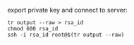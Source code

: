 
export private key and connect to server:

```
tr output --raw > rsa_id
chmod 600 rsa_id
ssh -i rsa_id root@$(tr output --raw)
```
